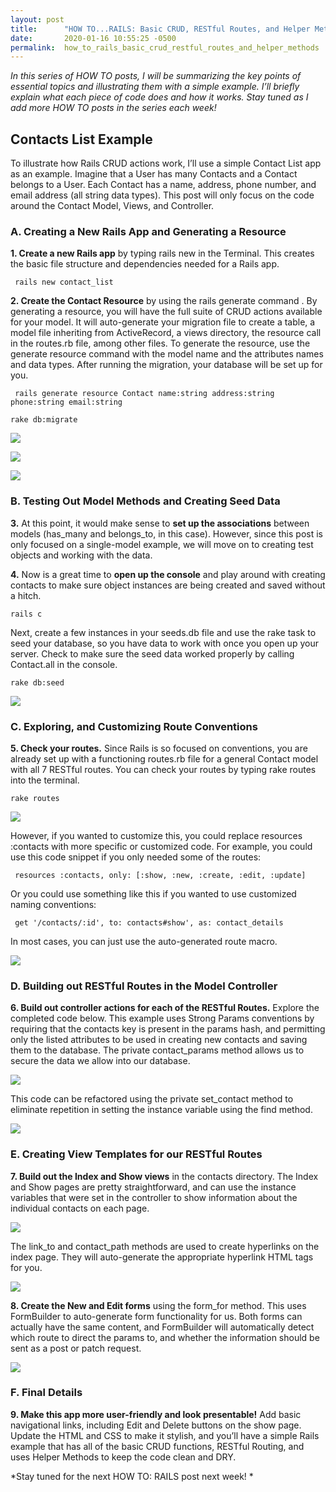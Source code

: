 ```yaml
---
layout: post
title:      "HOW TO...RAILS: Basic CRUD, RESTful Routes, and Helper Methods "
date:       2020-01-16 10:55:25 -0500
permalink:  how_to_rails_basic_crud_restful_routes_and_helper_methods
---
```



*In this series of HOW TO posts, I will be summarizing the key points of essential topics and illustrating them with a simple example. I’ll briefly explain what each piece of code does and how it works. Stay tuned as I add more HOW TO posts in the series each week!*

## Contacts List Example 
To illustrate how Rails CRUD actions work, I’ll use a simple Contact List app as an example. Imagine that a User has many Contacts and a Contact belongs to a User. Each Contact has a name, address, phone number, and email address (all string data types). This post will only focus on the code around the Contact Model, Views, and Controller.

### A. Creating a New Rails App and Generating a Resource

**1. Create a new Rails app** by typing rails new in the Terminal. This creates the basic file structure and dependencies needed for a Rails app. 
```
 rails new contact_list 
```

**2. Create the Contact Resource** by using the rails generate command . By generating a resource, you will have the full suite of CRUD actions available for your model. It will auto-generate your migration file to create a table, a model file inheriting from ActiveRecord, a views directory, the resource call in the routes.rb file, among other files. To generate the resource, use the generate resource command with the model name and the attributes names and data types. After running the migration, your database will be set up for you.
```
 rails generate resource Contact name:string address:string phone:string email:string
```

```
rake db:migrate
```

![](https://i.imgur.com/1rZ3nFa.png/)

![](https://i.imgur.com/gTpXm5u.png)

![](https://i.imgur.com/Ye5QYr0.png)

### B. Testing Out Model Methods and Creating Seed Data

**3.** At this point, it would make sense to **set up the associations** between models (has_many and belongs_to, in this case). However, since this post is only focused on a single-model example, we will move on to creating test objects and working with the data. 

**4.** Now is a great time to **open up the console** and play around with creating contacts to make sure object instances are being created and saved without a hitch. 
```
rails c
```

Next, create a few instances in your seeds.db file and use the rake task to seed your database, so you have data to work with once you open up your server. Check to make sure the seed data worked properly by calling Contact.all in the console.
```
rake db:seed
```

![](https://i.imgur.com/ahbmrz5.png)

### C. Exploring, and Customizing Route Conventions

**5. Check your routes.**  Since Rails is so focused on conventions, you are already set up with a functioning routes.rb file for a general Contact model with all 7 RESTful routes. You can check your routes by typing rake routes into the terminal.
```
rake routes
```

![](https://i.imgur.com/Q0UgIb7.png)

However, if you wanted to customize this, you could replace resources :contacts with more specific or customized code. For example, you could use this code snippet if you only needed some of the routes:
```
 resources :contacts, only: [:show, :new, :create, :edit, :update]
```

Or you could use something like this if you wanted to use customized naming conventions:
```
 get '/contacts/:id', to: contacts#show', as: contact_details
```

In most cases, you can just use the auto-generated route macro.

![](https://i.imgur.com/uYx2ef5.png)

### D. Building out RESTful Routes in the Model Controller

**6. Build out controller actions for each of the RESTful Routes.** Explore the completed code below. This example uses Strong Params conventions by requiring that the contacts key is present in the params hash, and permitting only the listed attributes to be used in creating new contacts and saving them to the database. The private contact_params method allows us to secure the data we allow into our database.

![](https://i.imgur.com/ItwsXUW.png)

This code can be refactored using the private set_contact method to eliminate repetition in setting the instance variable using the find method.

![](https://i.imgur.com/MrRbCKp.png)

### E. Creating View Templates for our RESTful Routes

**7. Build out the Index and Show views** in the contacts directory. The Index and Show pages are pretty straightforward, and can use the instance variables that were set in the controller to show information about the individual contacts on each page. 

![](https://i.imgur.com/UAcVSDo.png)

The link_to and contact_path methods are used to create hyperlinks on the index page. They will auto-generate the appropriate hyperlink HTML tags for you.

![](https://i.imgur.com/yfp87pO.png)

**8. Create the New and Edit forms** using the form_for method. This uses FormBuilder to auto-generate form functionality for us. Both forms can actually have the same content, and FormBuilder will automatically detect which route to direct the params to, and whether the information should be sent as a post or patch request.

![](https://i.imgur.com/IB0m89h.png)

### F. Final Details

**9. Make this app more user-friendly and look presentable!** Add basic navigational links, including Edit and Delete buttons on the show page. Update the HTML and CSS to make it stylish, and you’ll have a simple Rails example that has all of the basic CRUD functions, RESTful Routing, and uses Helper Methods to keep the code clean and DRY.

*Stay tuned for the next HOW TO: RAILS post next week!
*
